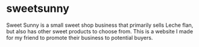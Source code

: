 # sweetsunny
Sweet Sunny is a small sweet shop business that primarily sells Leche flan, but also has other sweet products to choose from. This is a website I made for my friend to promote their business to potential buyers.
